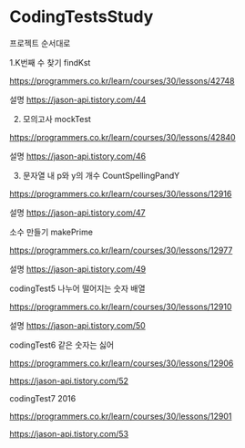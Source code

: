 # CodingTestsStudy

프로젝트 순서대로

1.K번째 수 찾기 findKst

https://programmers.co.kr/learn/courses/30/lessons/42748

설명 https://jason-api.tistory.com/44

2. 모의고사 mockTest

https://programmers.co.kr/learn/courses/30/lessons/42840

설명 https://jason-api.tistory.com/46


3. 문자열 내 p와 y의 개수 CountSpellingPandY

https://programmers.co.kr/learn/courses/30/lessons/12916

설명 https://jason-api.tistory.com/47

소수 만들기 makePrime

https://programmers.co.kr/learn/courses/30/lessons/12977

설명 https://jason-api.tistory.com/49

codingTest5 나누어 떨어지는 숫자 배열 

https://programmers.co.kr/learn/courses/30/lessons/12910

설명 https://jason-api.tistory.com/50

codingTest6 같은 숫자는 싫어

https://programmers.co.kr/learn/courses/30/lessons/12906

https://jason-api.tistory.com/52

codingTest7 2016


https://programmers.co.kr/learn/courses/30/lessons/12901

https://jason-api.tistory.com/53

